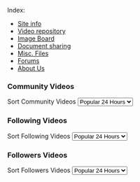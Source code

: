 Index:
 - [Site info](/freepo.markdown)
 - [Video repository](/Videos.markdown)
 - [Image Board](/Pictures.markdown)
 - [Document sharing](/Documents.markdown)
 - [Misc. Files](/Files.markdown)
 - [Forums](/Forums.markdown)
 - [About Us](/Contact.markdown)

<body>
		<div id="communityvid">
			<h3>Community Videos</h3>
			<label for="vidsort">Sort Community Videos</label>
			<select name="vidsort" id="vidsort" size="0">
				<option value="24hour">Popular 24 Hours</option>
				<option value="alltime">Popular All Time</option>
				<option value="new">Newest</option>
				<option value="old">Oldest</option>
				<option value="like">Most Liked</option>
				<option value="dislike">Most Disliked</option>
			</select>
		</div>
		<div id="followingvid">
			<h3>Following Videos</h3>
			<label id="vidsortfollowing">Sort Following Videos</label>
			<select name="vidsortfollowing" id="vidsortfollowing" size="0">
				<option value="24hour">Popular 24 Hours</option>
				<option value="alltime">Popular All Time</option>
				<option value="new">Newest</option>
				<option value="old">Oldest</option>
				<option value="like">Most Liked</option>
				<option value="dislike">Most Disliked</option>
			</select>
		</div>
		<div id="followervid">
			<h3>Followers Videos</h3>
			<label id="vidsortfollower">Sort Followers Videos</label>
			<select name="vidsortfollower" id="vidsortfollower" size="0">
				<option value="24hour">Popular 24 Hours</option>
				<option value="alltime">Popular All Time</option>
				<option value="new">Newest</option>
				<option value="old">Oldest</option>
				<option value="like">Most Liked</option>
				<option value="dislike">Most Disliked</option>
			</select>
		</div>
</body>
